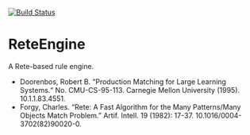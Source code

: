 [![Build Status](https://travis-ci.org/turbolent/ReteEngine.svg?branch=master)](https://travis-ci.org/turbolent/ReteEngine)

# ReteEngine

A Rete-based rule engine.

- Doorenbos, Robert B. “Production Matching for Large Learning Systems.“ No. CMU-CS-95-113. Carnegie Mellon University (1995). 10.1.1.83.4551.
- Forgy, Charles. “Rete: A Fast Algorithm for the Many Patterns/Many Objects Match Problem.” Artif. Intell. 19 (1982): 17-37. 10.1016/0004-3702(82)90020-0. 

